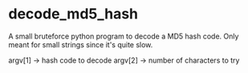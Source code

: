 # decode_md5_hash
A small bruteforce python program to decode a MD5 hash code. Only meant for small strings since it's quite slow.

argv[1] -> hash code to decode
argv[2] -> number of characters to try
